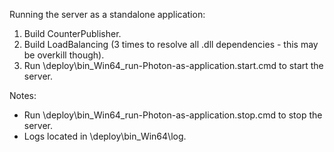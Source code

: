 Running the server as a standalone application:

1. Build CounterPublisher.
2. Build LoadBalancing (3 times to resolve all .dll dependencies - this may be overkill though).
3. Run \deploy\bin_Win64\_run-Photon-as-application.start.cmd to start the server.


Notes:

- Run \deploy\bin_Win64\_run-Photon-as-application.stop.cmd to stop the server.
- Logs located in \deploy\bin_Win64\log.